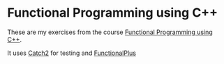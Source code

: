 # Functional Programming using C++

These are my exercises from the course [Functional Programming using C++](https://www.udemy.com/course/functional-programming-using-cpp/).

It uses [Catch2](https://github.com/catchorg/Catch2/) for testing and [FunctionalPlus](https://github.com/Dobiasd/FunctionalPlus)
